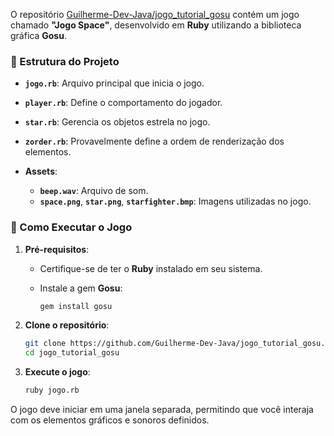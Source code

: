 O repositório [Guilherme-Dev-Java/jogo\_tutorial\_gosu](https://github.com/Guilherme-Dev-Java/jogo_tutorial_gosu) contém um jogo chamado **"Jogo Space"**, desenvolvido em **Ruby** utilizando a biblioteca gráfica **Gosu**.

### 📁 Estrutura do Projeto

* **`jogo.rb`**: Arquivo principal que inicia o jogo.
* **`player.rb`**: Define o comportamento do jogador.
* **`star.rb`**: Gerencia os objetos estrela no jogo.
* **`zorder.rb`**: Provavelmente define a ordem de renderização dos elementos.
* **Assets**:

  * **`beep.wav`**: Arquivo de som.
  * **`space.png`**, **`star.png`**, **`starfighter.bmp`**: Imagens utilizadas no jogo.

### 🚀 Como Executar o Jogo

1. **Pré-requisitos**:

   * Certifique-se de ter o **Ruby** instalado em seu sistema.
   * Instale a gem **Gosu**:

     ```bash
     gem install gosu
     ```

2. **Clone o repositório**:

   ```bash
   git clone https://github.com/Guilherme-Dev-Java/jogo_tutorial_gosu.git
   cd jogo_tutorial_gosu
   ```

3. **Execute o jogo**:

   ```bash
   ruby jogo.rb
   ```

O jogo deve iniciar em uma janela separada, permitindo que você interaja com os elementos gráficos e sonoros definidos.
